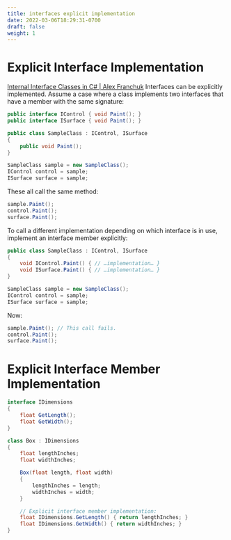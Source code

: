 ```yaml
---
title: interfaces explicit implementation
date: 2022-03-06T18:29:31-0700
draft: false
weight: 1
---
```

# Explicit Interface Implementation
[Internal Interface Classes in C# | Alex Franchuk](https://alexfranchuk.com/blog/internal-interface-classes-in-csharp/)
Interfaces can be explicitly implemented. Assume a case where a class implements two interfaces that have a member with the same signature:
```cs
public interface IControl { void Paint(); }
public interface ISurface { void Paint(); }

public class SampleClass : IControl, ISurface 
{
    public void Paint();
}

SampleClass sample = new SampleClass();
IControl control = sample;
ISurface surface = sample;
```

These all call the same method:
```cs
sample.Paint();
control.Paint();
surface.Paint();
```

To call a different implementation depending on which interface is in use, implement an interface member explicitly:
```cs
public class SampleClass : IControl, ISurface 
{
    void IControl.Paint() { // …implementation… }
    void ISurface.Paint() { // …implementation… }
}

SampleClass sample = new SampleClass();
IControl control = sample;
ISurface surface = sample;
```

Now:
```cs
sample.Paint(); // This call fails.
control.Paint();
surface.Paint();
```

# Explicit Interface Member Implementation
```cs
interface IDimensions 
{
    float GetLength();
    float GetWidth();
}

class Box : IDimensions 
{
    float lengthInches;
    float widthInches;

    Box(float length, float width) 
    {
        lengthInches = length;
        widthInches = width;
    }

    // Explicit interface member implementation:
    float IDimensions.GetLength() { return lengthInches; }
    float IDimensions.GetWidth() { return widthInches; }
}
```
